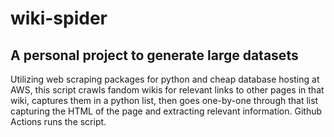 # wiki-spider
## A personal project to generate large datasets
Utilizing web scraping packages for python and cheap database hosting at AWS, this script crawls fandom wikis for relevant links to other pages in that wiki, captures them in a python list, then goes one-by-one through that list capturing the HTML of the page and extracting relevant information. Github Actions runs the script. 